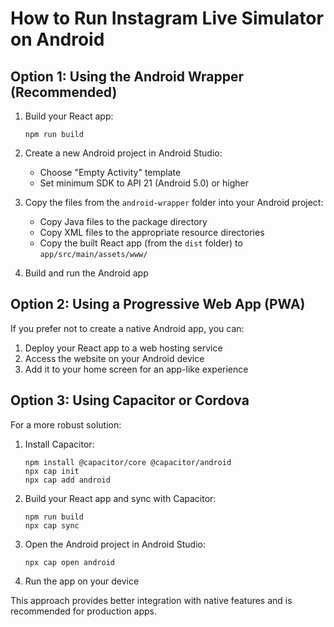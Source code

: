 # How to Run Instagram Live Simulator on Android

## Option 1: Using the Android Wrapper (Recommended)

1. Build your React app:
   ```
   npm run build
   ```

2. Create a new Android project in Android Studio:
   - Choose "Empty Activity" template
   - Set minimum SDK to API 21 (Android 5.0) or higher

3. Copy the files from the `android-wrapper` folder into your Android project:
   - Copy Java files to the package directory
   - Copy XML files to the appropriate resource directories
   - Copy the built React app (from the `dist` folder) to `app/src/main/assets/www/`

4. Build and run the Android app

## Option 2: Using a Progressive Web App (PWA)

If you prefer not to create a native Android app, you can:

1. Deploy your React app to a web hosting service
2. Access the website on your Android device
3. Add it to your home screen for an app-like experience

## Option 3: Using Capacitor or Cordova

For a more robust solution:

1. Install Capacitor:
   ```
   npm install @capacitor/core @capacitor/android
   npx cap init
   npx cap add android
   ```

2. Build your React app and sync with Capacitor:
   ```
   npm run build
   npx cap sync
   ```

3. Open the Android project in Android Studio:
   ```
   npx cap open android
   ```

4. Run the app on your device

This approach provides better integration with native features and is recommended for production apps.
